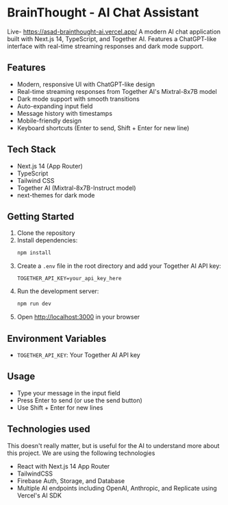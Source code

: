 # BrainThought - AI Chat Assistant
Live- https://asad-brainthought-ai.vercel.app/
A modern AI chat application built with Next.js 14, TypeScript, and Together AI. Features a ChatGPT-like interface with real-time streaming responses and dark mode support.

## Features

- Modern, responsive UI with ChatGPT-like design
- Real-time streaming responses from Together AI's Mixtral-8x7B model
- Dark mode support with smooth transitions
- Auto-expanding input field
- Message history with timestamps
- Mobile-friendly design
- Keyboard shortcuts (Enter to send, Shift + Enter for new line)

## Tech Stack

- Next.js 14 (App Router)
- TypeScript
- Tailwind CSS
- Together AI (Mixtral-8x7B-Instruct model)
- next-themes for dark mode

## Getting Started

1. Clone the repository
2. Install dependencies:
   ```bash
   npm install
   ```
3. Create a `.env` file in the root directory and add your Together AI API key:
   ```
   TOGETHER_API_KEY=your_api_key_here
   ```
4. Run the development server:
   ```bash
   npm run dev
   ```
5. Open [http://localhost:3000](http://localhost:3000) in your browser

## Environment Variables

- `TOGETHER_API_KEY`: Your Together AI API key

## Usage

- Type your message in the input field
- Press Enter to send (or use the send button)
- Use Shift + Enter for new lines
## Technologies used
This doesn't really matter, but is useful for the AI to understand more about this project. We are using the following technologies
- React with Next.js 14 App Router
- TailwindCSS
- Firebase Auth, Storage, and Database
- Multiple AI endpoints including OpenAI, Anthropic, and Replicate using Vercel's AI SDK
